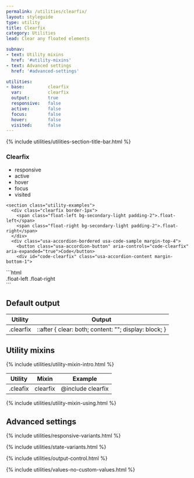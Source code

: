 ```yaml
---
permalink: /utilities/clearfix/
layout: styleguide
type: utility
title: Clearfix
category: Utilities
lead: Clear any floated elements

subnav:
- text: Utility mixins
  href: '#utility-mixins'
- text: Advanced settings
  href: '#advanced-settings'

utilities:
- base:         clearfix
  var:          clearfix
  output:       true
  responsive:   false
  active:       false
  focus:        false
  hover:        false
  visited:      false
---
```


<section class="utilities-section">
  {% include utilities/utilities-section-title-bar.html %}
  
  <section class="utility" id="utility-clearfix">
    <section class="utility-title-bar">
      <div class="grid-row">
        <div class="grid-col-fill">
          <h3 class="grid-col-auto utility-title">Clearfix</h3>
        </div>
        <ul class="grid-col-auto utility-scope">
          <li class="utility-scope-button-disabled">responsive</li>
          <li class="utility-scope-button-disabled">active</li>
          <li class="utility-scope-button-disabled">hover</li>
          <li class="utility-scope-button-disabled">focus</li>
          <li class="utility-scope-button-disabled">visited</li>
        </ul>
      </div>
    </section><!-- .utility-title-bar -->

    <section class="utility-examples">
      <div class="clearfix border-1px">
        <span class="float-left bg-secondary-light padding-2">.float-left</span>
        <span class="float-right bg-secondary-light padding-2">.float-right</span>
      </div>
      <div class="usa-accordion-bordered usa-code-sample margin-top-4">
        <button class="usa-accordion-button" aria-controls="code-clearfix" aria-expanded="true">Code</button>
        <div id="code-clearfix" class="usa-accordion-content margin-bottom-1">
<div markdown="1">
```html
<div class="clearfix">
  <span class="float-left">.float-left</span>
  <span class="float-right">.float-right</span>
</div>
```
</div>
        </div>
      </div>
    </section><!-- .utility-examples -->
  </section><!-- .utility#clearfix -->
</section><!-- .utilities -->

<section class="utilities-section margin-top-6">
  <h2 class="utilities-section-title">Default output</h2>
  <table class="usa-table-borderless site-table-responsive site-table-simple">
    <thead>
      <tr>
        <th scope="col" class="tablet:maxw-card-lg">Utility</th>
        <th scope="col">Output</th>
      </tr>
    </thead>
    <tbody class="font-mono-2xs">
      <tr>
        <td scope="row" data-title="Utility" class="tablet:text-no-wrap tablet:maxw-card-lg">
          <span>
            .clearfix
          </span>
        </td>
        <td data-title="Output">
          <span>
            ::after { clear: both; content: ""; display: block; }
          </span>
        </td>
      </tr>
    </tbody>
  </table>
</section>

<section id="utility-mixins" class="padding-top-4">
  <h2 class="site-h2 margin-y-0">Utility mixins</h2>
  {% include utilities/utility-mixin-intro.html %}
  <table class="usa-table-borderless site-table-responsive site-table-simple">
    <thead>
      <tr>
        <th scope="col" class="tablet:maxw-card-lg">Utility</th>
        <th scope="col">Mixin</th>
        <th scope="col">Example</th>
      </tr>
    </thead>
    <tbody class="font-mono-2xs">
      <tr>
        <td scope="row" data-title="Utility" class="tablet:text-no-wrap tablet:maxw-card-lg">
          <span>
            .cleafix
          </span>
        </td>
        <td data-title="Mixin">
          <span>
            clearfix
          </span>
        </td>
        <td data-title="Example">
          <span>
            @include clearfix
          </span>
        </td>
      </tr>
    </tbody>
  </table>
  {% include utilities/utility-mixin-using.html %}
</section>

<section id="advanced-settings" class="padding-top-4">
<h2 class="site-h2 margin-y-0">Advanced settings</h2>

  {% include utilities/responsive-variants.html %}

  {% include utilities/state-variants.html %}

  {% include utilities/output-control.html %}

  {% include utilities/values-no-custom-values.html %}
</section>
